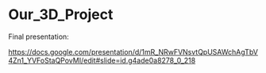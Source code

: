 # Our_3D_Project

Final presentation:

https://docs.google.com/presentation/d/1mR_NRwFVNsvtQpUSAWchAgTbV4Zn1_YVFoStaQPovMI/edit#slide=id.g4ade0a8278_0_218
